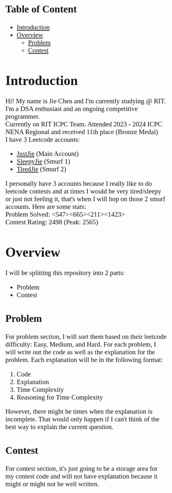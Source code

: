 
<span style="font-family:Papyrus;font-size:1.3rem">

## Table of Content
- [Introduction](#introduction)
- [Overview](#overview)
  - [Problem](#problem)
  - [Contest](#contest)

# Introduction
Hi! My name is Jie Chen and I'm currently studying @ RIT. \
I'm a DSA enthusiast and an ongoing competitive programmer. \
Currently on RIT ICPC Team. Attended 2023 - 2024 ICPC NENA Regional and received 11th place (Bronze Medal) \
I have 3 Leetcode accounts:
- [JustJie](https://leetcode.com/JustJie/) (Main Account)
- [SleepyJie](https://leetcode.com/SleepyJie/) (Smurf 1)
- [TiredJie](https://leetcode.com/TiredJie/) (Smurf 2)

I personally have 3 accounts because I really like to do leetcode contests and at times I would be very tired/sleepy or just not feeling it, that's when I will hop on those 2 smurf accounts. Here are some stats:\
Problem Solved: <547><665><211><1423> \
Contest Rating: 2498 (Peak: 2565)

# Overview
I will be splitting this repository into 2 parts:
- Problem
- Contest

## Problem
For problem section, I will sort them based on their leetcode difficulty: Easy, Medium, and Hard. For each problem, I will write out the code as well as the explanation for the problem. Each explanation will be in the following format:
1. Code
2. Explanation
3. Time Complexity
4. Reasoning for Time Complexity

However, there might be times when the explanation is incomplete. That would only happen if I can't think of the best way to explain the current question.

## Contest
For contest section, it's just going to be a storage area for my contest code and will not have explanation because it might or might not be well written.

</span>